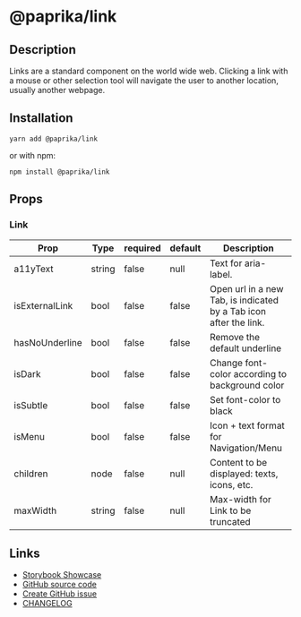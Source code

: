 <!-- start: Autogenerated - do not modify -->

# @paprika/link

## Description

Links are a standard component on the world wide web. Clicking a link with a mouse or other selection tool will navigate the user to another location, usually another webpage.

## Installation

```
yarn add @paprika/link
```

or with npm:

```
npm install @paprika/link
```

## Props

### Link

| Prop           | Type   | required | default | Description                                                       |
| -------------- | ------ | -------- | ------- | ----------------------------------------------------------------- |
| a11yText       | string | false    | null    | Text for aria-label.                                              |
| isExternalLink | bool   | false    | false   | Open url in a new Tab, is indicated by a Tab icon after the link. |
| hasNoUnderline | bool   | false    | false   | Remove the default underline                                      |
| isDark         | bool   | false    | false   | Change font-color according to background color                   |
| isSubtle       | bool   | false    | false   | Set font-color to black                                           |
| isMenu         | bool   | false    | false   | Icon + text format for Navigation/Menu                            |
| children       | node   | false    | null    | Content to be displayed: texts, icons, etc.                       |
| maxWidth       | string | false    | null    | Max-width for Link to be truncated                                |

<!-- end: Autogenerated - do not modify -->
<!-- content --><!-- eoContent -->

## Links

- [Storybook Showcase](https://paprika.highbond.com/?path=/story/buttons-link--showcase)
- [GitHub source code](https://github.com/acl-services/paprika/tree/master/packages/Link/src)
- [Create GitHub issue](https://github.com/acl-services/paprika/issues/new?label=[]&title=@paprika/link%20[help]:%20your%20short%20description&body=%0A%23%20Help%20wanted%0A%0A%23%23%20Please%20write%20your%20question.%0A*A%20clear%20and%20concise%20description%20of%20what%20the%20question%20is*%0A%0A%23%23%20Additional%20context%0A*Add%20any%20other%20context%20or%20screenshots%20about%20your%20question%20here.*%0A)
- [CHANGELOG](https://github.com/acl-services/paprika/tree/master/packages/Link/CHANGELOG.md)
